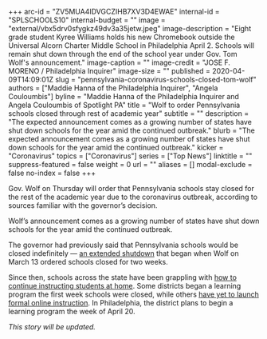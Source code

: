 +++
arc-id = "ZV5MUA4IDVGCZIHB7XV3D4EWAE"
internal-id = "SPLSCHOOLS10"
internal-budget = ""
image = "external/vbx5drv0sfygkz49dv3a35jetw.jpeg"
image-description = "Eight grade student Kyree Williams holds his new Chromebook outside the Universal Alcorn Charter Middle School in Philadelphia April 2. Schools will remain shut down through the end of the school year under Gov. Tom Wolf's announcement."
image-caption = ""
image-credit = "JOSE F. MORENO / Philadelphia Inquirer"
image-size = ""
published = 2020-04-09T14:09:01Z
slug = "pennsylvania-coronavirus-schools-closed-tom-wolf"
authors = ["Maddie Hanna of the Philadelphia Inquirer", "Angela Couloumbis"]
byline = "Maddie Hanna of the Philadelphia Inquirer and Angela Couloumbis of Spotlight PA"
title = "Wolf to order Pennsylvania schools closed through rest of academic year"
subtitle = ""
description = "The expected announcement comes as a growing number of states have shut down schools for the year amid the continued outbreak."
blurb = "The expected announcement comes as a growing number of states have shut down schools for the year amid the continued outbreak."
kicker = "Coronavirus"
topics = ["Coronavirus"]
series = ["Top News"]
linktitle = ""
suppress-featured = false
weight = 0
url = ""
aliases = []
modal-exclude = false
no-index = false
+++

Gov. Wolf on Thursday will order that Pennsylvania schools stay closed for the rest of the academic year due to the coronavirus outbreak, according to sources familiar with the governor’s decision.

Wolf’s announcement comes as a growing number of states have shut down schools for the year amid the continued outbreak.

The governor had previously said that Pennsylvania schools would be closed indefinitely — <a href="https://www.inquirer.com/health/coronavirus/coronavirus-schools-closed-pennsylvania-new-jersey-academic-year-indefinite-20200323.html" target=_blank>an extended shutdown</a> that began when Wolf on March 13 ordered schools closed for two weeks.

Since then, schools across the state have been grappling with <a href="https://www.inquirer.com/news/coronavirus-online-learning-pa-nj-schools-shutdown-20200406.html" target="_blank">how to continue instructing students at home</a>. Some districts began a learning program the first week schools were closed, while others <a href="https://www.inquirer.com/health/coronavirus/coronavirus-closed-schools-inequity-technology-laptop-philadelphia-new-jersey-20200318.html" target="_blank">have yet to launch formal online instruction</a>. In Philadelphia, the district plans to begin a learning program the week of April 20.

<i>This story will be updated.</i>
